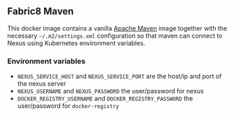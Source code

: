 ## Fabric8 Maven

This docker image contains a vanilla [Apache Maven](http://maven.apache.org/) image together with the necessary `~/.m2/settings.xml` configuration so that maven can connect to Nexus using Kubernetes environment variables.

### Environment variables

* `NEXUS_SERVICE_HOST` and `NEXUS_SERVICE_PORT` are the host/ip and port of the nexus server
* `NEXUS_USERNAME` and `NEXUS_PASSWORD` the user/password for nexus
* `DOCKER_REGISTRY_USERNAME` and `DOCKER_REGISTRY_PASSWORD` the user/password for `docker-registry`
